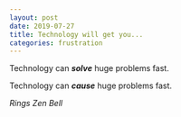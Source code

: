 ```yaml
---
layout: post
date: 2019-07-27
title: Technology will get you...
categories: frustration
---
```

Technology can __*solve*__ huge problems fast.

Technology can __*cause*__ huge problems fast.

*Rings Zen Bell*
